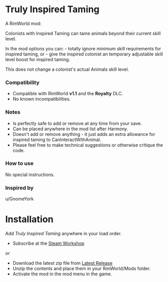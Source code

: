 # Truly Inspired Taming
A RimWorld mod:

Colonists with Inspired Taming can tame animals beyond their current skill level.

In the mod options you can:
    - totally ignore minimum skill requirements for inspired taming, or
    - give the inspired colonist an temporary adjustable skill level boost for inspired taming.
    
This does not change a colonist's actual Animals skill level.

### Compatibility
- Compatible with RimWorld **v1.1** and the **Royalty** DLC.
- No known incompatibilities.

### Notes
- Is perfectly safe to add or remove at any time from your save.
- Can be placed anywhere in the mod list after Harmony.
- Doesn't add or remove anything - it just adds an extra allowance for inspired taming to CanInteractWithAnimal.
- Please feel free to make technical suggestions or otherwise critique the code.

### How to use
No special instructions.

### Inspired by
u/GnomeYork

# Installation
Add _Truly Inspired Taming_ anywhere in your load order.
- Subscribe at the [Steam Workshop](https://steamcommunity.com/sharedfiles/filedetails/?id=XXX)

 _or_

- Download the latest zip file from [Latest Release](https://github.com/okradonkey/TrulyInspiredTaming/releases)
- Unzip the contents and place them in your RimWorld/Mods folder.
- Activate the mod in the mod menu in the game.
